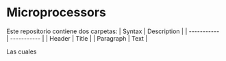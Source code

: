 # Microprocessors

Este repositorio contiene dos carpetas:
| Syntax      | Description |
| ----------- | ----------- |
| Header      | Title       |
| Paragraph   | Text        |

Las cuales 
